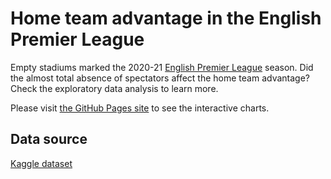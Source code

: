 # Home team advantage in the English Premier League

Empty stadiums marked the 2020-21 [English Premier League](https://www.premierleague.com/) season. Did the almost total absence of spectators affect the home team advantage? Check the exploratory data analysis to learn more.

Please visit [the GitHub Pages site](https://leandrocollares.github.io/home-team-advantage-in-epl/) to see the interactive charts.

## Data source

[Kaggle dataset](https://www.kaggle.com/irkaal/english-premier-league-results)
